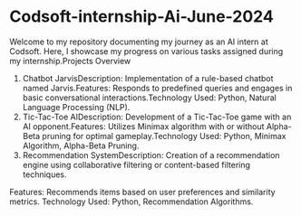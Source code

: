 # Codsoft-internship-Ai-June-2024

Welcome to my repository documenting my journey as an AI intern at Codsoft. Here, I showcase my progress on various tasks assigned during my internship.Projects Overview

1. Chatbot JarvisDescription: Implementation of a rule-based chatbot named Jarvis.Features: Responds to predefined queries and engages in basic conversational interactions.Technology Used: Python, Natural Language Processing (NLP).
2. Tic-Tac-Toe AIDescription: Development of a Tic-Tac-Toe game with an AI opponent.Features: Utilizes Minimax algorithm with or without Alpha-Beta pruning for optimal gameplay.Technology Used: Python, Minimax Algorithm, Alpha-Beta Pruning.
3. Recommendation SystemDescription: Creation of a recommendation engine using collaborative filtering or content-based filtering techniques.

Features: Recommends items based on user preferences and similarity metrics.
Technology Used: Python, Recommendation Algorithms.
